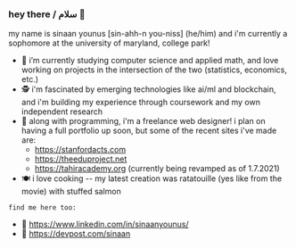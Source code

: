 ### hey there / سلام 👋

<!--
**sxnaan/sxnaan** is a ✨ _special_ ✨ repository because its `README.md` (this file) appears on your GitHub profile. -->
my name is sinaan younus [sin-ahh-n you-niss] (he/him) and i'm currently a sophomore at the university of maryland, college park!

- 🔭 i’m currently studying computer science and applied math, and love working on projects in the intersection of the two (statistics, economics, etc.)
- 🕵 i'm fascinated by emerging technologies like ai/ml and blockchain, and i'm building my experience through coursework and my own independent research
- 🌱 along with programming, i'm a freelance web designer! i plan on having a full portfolio up soon, but some of the recent sites i've made are:
  - https://stanfordacts.com
  - https://theeduproject.net
  - https://tahiracademy.org (currently being revamped as of 1.7.2021)
- 🍽 i love cooking -- my latest creation was ratatouille (yes like from the movie) with stuffed salmon

`find me here too:`
- 🔗 https://www.linkedin.com/in/sinaanyounus/
- 🔗 https://devpost.com/sinaan
